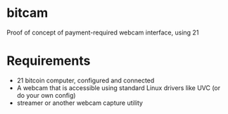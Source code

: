 # bitcam
Proof of concept of payment-required webcam interface, using 21

# Requirements

- 21 bitcoin computer, configured and connected
- A webcam that is accessible using standard Linux drivers like UVC (or do your own config)
- streamer or another webcam capture utility